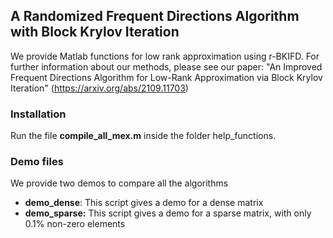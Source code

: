 ## A Randomized Frequent Directions Algorithm with Block Krylov Iteration 

We provide Matlab functions for low rank approximation using r-BKIFD. For further information about our methods, please see our paper:  "An Improved Frequent Directions Algorithm for Low-Rank Approximation via Block Krylov Iteration" (https://arxiv.org/abs/2109.11703)

### Installation

Run the file **compile_all_mex.m** inside the folder help_functions.

### Demo files

We provide two demos to compare all the algorithms

* **demo_dense**: This script gives a demo for a dense matrix
* **demo_sparse:** This script gives a demo for a sparse matrix, with only 0.1% non-zero elements

